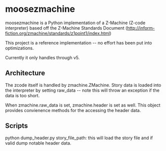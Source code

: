 # moosezmachine

moosezmachine is a Python implementation of a Z-Machine (Z-code interpreter) based off the Z-Machine Standards Document (http://inform-fiction.org/zmachine/standards/z1point1/index.html)

This project is a reference implementation -- no effort has been put into optimizations. 

Currently it only handles through v5.

## Architecture

The zcode itself is handled by zmachine.ZMachine. Story data is loaded into the interpreter by setting raw_data -- note this will throw an exception if the data is too short.

When zmachine.raw_data is set, zmachine.header is set as well. This object provides convienence methods for the accessing the header data. 

## Scripts

python dump_header.py story_file_path: this will load the story file and if valid dump notable header data.
